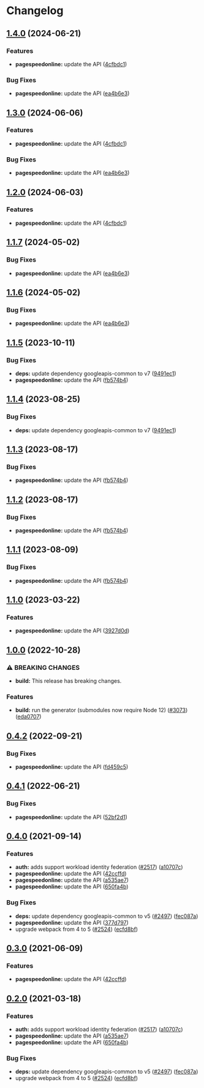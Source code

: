 # Changelog

## [1.4.0](https://github.com/googleapis/google-api-nodejs-client/compare/pagespeedonline-v1.3.0...pagespeedonline-v1.4.0) (2024-06-21)


### Features

* **pagespeedonline:** update the API ([4cfbdc1](https://github.com/googleapis/google-api-nodejs-client/commit/4cfbdc10df2d10ba21a38b56fe84bf7ed06023b0))


### Bug Fixes

* **pagespeedonline:** update the API ([ea4b6e3](https://github.com/googleapis/google-api-nodejs-client/commit/ea4b6e327902369d129eab3b4433509d3e488c36))

## [1.3.0](https://github.com/googleapis/google-api-nodejs-client/compare/pagespeedonline-v1.2.0...pagespeedonline-v1.3.0) (2024-06-06)


### Features

* **pagespeedonline:** update the API ([4cfbdc1](https://github.com/googleapis/google-api-nodejs-client/commit/4cfbdc10df2d10ba21a38b56fe84bf7ed06023b0))


### Bug Fixes

* **pagespeedonline:** update the API ([ea4b6e3](https://github.com/googleapis/google-api-nodejs-client/commit/ea4b6e327902369d129eab3b4433509d3e488c36))

## [1.2.0](https://github.com/googleapis/google-api-nodejs-client/compare/pagespeedonline-v1.1.7...pagespeedonline-v1.2.0) (2024-06-03)


### Features

* **pagespeedonline:** update the API ([4cfbdc1](https://github.com/googleapis/google-api-nodejs-client/commit/4cfbdc10df2d10ba21a38b56fe84bf7ed06023b0))

## [1.1.7](https://github.com/googleapis/google-api-nodejs-client/compare/pagespeedonline-v1.1.6...pagespeedonline-v1.1.7) (2024-05-02)


### Bug Fixes

* **pagespeedonline:** update the API ([ea4b6e3](https://github.com/googleapis/google-api-nodejs-client/commit/ea4b6e327902369d129eab3b4433509d3e488c36))

## [1.1.6](https://github.com/googleapis/google-api-nodejs-client/compare/pagespeedonline-v1.1.5...pagespeedonline-v1.1.6) (2024-05-02)


### Bug Fixes

* **pagespeedonline:** update the API ([ea4b6e3](https://github.com/googleapis/google-api-nodejs-client/commit/ea4b6e327902369d129eab3b4433509d3e488c36))

## [1.1.5](https://github.com/googleapis/google-api-nodejs-client/compare/pagespeedonline-v1.1.4...pagespeedonline-v1.1.5) (2023-10-11)


### Bug Fixes

* **deps:** update dependency googleapis-common to v7 ([9491ec1](https://github.com/googleapis/google-api-nodejs-client/commit/9491ec1cdc3c413e7d73edcfcd59cf5c28a7c855))
* **pagespeedonline:** update the API ([fb574b4](https://github.com/googleapis/google-api-nodejs-client/commit/fb574b47407ec2810c5c27c4d1956ec84dd72e13))

## [1.1.4](https://github.com/googleapis/google-api-nodejs-client/compare/pagespeedonline-v1.1.3...pagespeedonline-v1.1.4) (2023-08-25)


### Bug Fixes

* **deps:** update dependency googleapis-common to v7 ([9491ec1](https://github.com/googleapis/google-api-nodejs-client/commit/9491ec1cdc3c413e7d73edcfcd59cf5c28a7c855))

## [1.1.3](https://github.com/googleapis/google-api-nodejs-client/compare/pagespeedonline-v1.1.2...pagespeedonline-v1.1.3) (2023-08-17)


### Bug Fixes

* **pagespeedonline:** update the API ([fb574b4](https://github.com/googleapis/google-api-nodejs-client/commit/fb574b47407ec2810c5c27c4d1956ec84dd72e13))

## [1.1.2](https://github.com/googleapis/google-api-nodejs-client/compare/pagespeedonline-v1.1.1...pagespeedonline-v1.1.2) (2023-08-17)


### Bug Fixes

* **pagespeedonline:** update the API ([fb574b4](https://github.com/googleapis/google-api-nodejs-client/commit/fb574b47407ec2810c5c27c4d1956ec84dd72e13))

## [1.1.1](https://github.com/googleapis/google-api-nodejs-client/compare/pagespeedonline-v1.1.0...pagespeedonline-v1.1.1) (2023-08-09)


### Bug Fixes

* **pagespeedonline:** update the API ([fb574b4](https://github.com/googleapis/google-api-nodejs-client/commit/fb574b47407ec2810c5c27c4d1956ec84dd72e13))

## [1.1.0](https://github.com/googleapis/google-api-nodejs-client/compare/pagespeedonline-v1.0.0...pagespeedonline-v1.1.0) (2023-03-22)


### Features

* **pagespeedonline:** update the API ([3927d0d](https://github.com/googleapis/google-api-nodejs-client/commit/3927d0dc48816a9124cdc3cd8b171774067382b5))

## [1.0.0](https://github.com/googleapis/google-api-nodejs-client/compare/pagespeedonline-v0.4.2...pagespeedonline-v1.0.0) (2022-10-28)


### ⚠ BREAKING CHANGES

* **build:** This release has breaking changes.

### Features

* **build:** run the generator (submodules now require Node 12) ([#3073](https://github.com/googleapis/google-api-nodejs-client/issues/3073)) ([eda0707](https://github.com/googleapis/google-api-nodejs-client/commit/eda07079dadab46a80b6f9ede618f4f43030169e))

## [0.4.2](https://github.com/googleapis/google-api-nodejs-client/compare/pagespeedonline-v0.4.1...pagespeedonline-v0.4.2) (2022-09-21)


### Bug Fixes

* **pagespeedonline:** update the API ([fd459c5](https://github.com/googleapis/google-api-nodejs-client/commit/fd459c5138ddd939ba612f3ee35cea5261ab7d80))

## [0.4.1](https://github.com/googleapis/google-api-nodejs-client/compare/pagespeedonline-v0.4.0...pagespeedonline-v0.4.1) (2022-06-21)


### Bug Fixes

* **pagespeedonline:** update the API ([52bf2d1](https://github.com/googleapis/google-api-nodejs-client/commit/52bf2d1a373b4e295358f08af56c6fd1c3b0e71a))

## [0.4.0](https://www.github.com/googleapis/google-api-nodejs-client/compare/pagespeedonline-v0.3.0...pagespeedonline-v0.4.0) (2021-09-14)


### Features

* **auth:** adds support workload identity federation ([#2517](https://www.github.com/googleapis/google-api-nodejs-client/issues/2517)) ([a10707c](https://www.github.com/googleapis/google-api-nodejs-client/commit/a10707c477759e7c9ef6360a2fe800856fb600c1))
* **pagespeedonline:** update the API ([42ccffd](https://www.github.com/googleapis/google-api-nodejs-client/commit/42ccffd5e30e7d293aa9ab59d3aa30c6d600a98a))
* **pagespeedonline:** update the API ([a535ae7](https://www.github.com/googleapis/google-api-nodejs-client/commit/a535ae74da024a9a01ef6811265e53e169a1d488))
* **pagespeedonline:** update the API ([650fa4b](https://www.github.com/googleapis/google-api-nodejs-client/commit/650fa4b0c8cf7e0fa975506275f43aae4a9eac40))


### Bug Fixes

* **deps:** update dependency googleapis-common to v5 ([#2497](https://www.github.com/googleapis/google-api-nodejs-client/issues/2497)) ([fec087a](https://www.github.com/googleapis/google-api-nodejs-client/commit/fec087abcf3d994dd41c3ffa0a0c12b1f9f09dae))
* **pagespeedonline:** update the API ([377d797](https://www.github.com/googleapis/google-api-nodejs-client/commit/377d79765be54086a94b9058394b9281556e020e))
* upgrade webpack from 4 to 5  ([#2524](https://www.github.com/googleapis/google-api-nodejs-client/issues/2524)) ([ecfd8bf](https://www.github.com/googleapis/google-api-nodejs-client/commit/ecfd8bfcd06e1beabff7ec9a8c4000222379eb8d))

## [0.3.0](https://www.github.com/googleapis/google-api-nodejs-client/compare/pagespeedonline-v0.2.0...pagespeedonline-v0.3.0) (2021-06-09)


### Features

* **pagespeedonline:** update the API ([42ccffd](https://www.github.com/googleapis/google-api-nodejs-client/commit/42ccffd5e30e7d293aa9ab59d3aa30c6d600a98a))

## [0.2.0](https://www.github.com/googleapis/google-api-nodejs-client/compare/pagespeedonline-v0.1.0...pagespeedonline-v0.2.0) (2021-03-18)


### Features

* **auth:** adds support workload identity federation ([#2517](https://www.github.com/googleapis/google-api-nodejs-client/issues/2517)) ([a10707c](https://www.github.com/googleapis/google-api-nodejs-client/commit/a10707c477759e7c9ef6360a2fe800856fb600c1))
* **pagespeedonline:** update the API ([a535ae7](https://www.github.com/googleapis/google-api-nodejs-client/commit/a535ae74da024a9a01ef6811265e53e169a1d488))
* **pagespeedonline:** update the API ([650fa4b](https://www.github.com/googleapis/google-api-nodejs-client/commit/650fa4b0c8cf7e0fa975506275f43aae4a9eac40))


### Bug Fixes

* **deps:** update dependency googleapis-common to v5 ([#2497](https://www.github.com/googleapis/google-api-nodejs-client/issues/2497)) ([fec087a](https://www.github.com/googleapis/google-api-nodejs-client/commit/fec087abcf3d994dd41c3ffa0a0c12b1f9f09dae))
* upgrade webpack from 4 to 5  ([#2524](https://www.github.com/googleapis/google-api-nodejs-client/issues/2524)) ([ecfd8bf](https://www.github.com/googleapis/google-api-nodejs-client/commit/ecfd8bfcd06e1beabff7ec9a8c4000222379eb8d))
